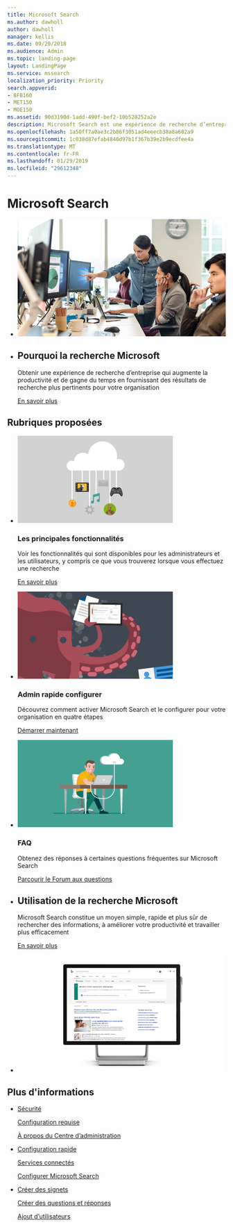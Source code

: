 ```yaml
---
title: Microsoft Search
ms.author: dawholl
author: dawholl
manager: kellis
ms.date: 09/20/2018
ms.audience: Admin
ms.topic: landing-page
layout: LandingPage
ms.service: mssearch
localization_priority: Priority
search.appverid:
- BFB160
- MET150
- MOE150
ms.assetid: 90d3190d-1add-490f-bef2-10b528252a2e
description: Microsoft Search est une expérience de recherche d’entreprise qui augmente la productivité et de gagne du temps en fournissant des résultats de recherche plus pertinents pour votre organisation
ms.openlocfilehash: 1a50ff7a0ae3c2b86f3051ad4eeecb38a8a602a9
ms.sourcegitcommit: 1c038d87efab4840d97b1f367b39e2b9ecdfee4a
ms.translationtype: MT
ms.contentlocale: fr-FR
ms.lasthandoff: 01/29/2019
ms.locfileid: "29612348"
---
```

# <a name="microsoft-search"></a>Microsoft Search

<ul class="panelContent cardsW cols cols2">
    <li>
        <div class="cardSize">
            <div class="cardPadding">
                <div class="card">
                    <div class="cardImageOuter">
                        <div class="cardImage">
                            <img src="media/a40fcb56-f0f9-4924-ae36-eb0a370665e3.png" alt="People in an office, one pointing at something on a screen." />
                        </div>
                    </div>
                    <div class="cardText">
                    </div>
                </div>
            </div>
        </div>
    </li>
    <li>
        <div class="cardSize">
            <div class="cardPadding">
                <div class="card">
                    <div class="cardText">
                        <h2>Pourquoi la recherche Microsoft</h2>
                        <p>Obtenir une expérience de recherche d’entreprise qui augmente la productivité et de gagne du temps en fournissant des résultats de recherche plus pertinents pour votre organisation</p>
                        <p><a href="why-microsoft-search.md">En savoir plus</a></p>
                    </div>
                </div>
            </div>
        </div>
    </li>
</ul>

<h2>Rubriques proposées</h2>

<ul class="panelContent cardsW">
    <li>
        <div class="cardSize">
            <div class="cardPadding">
                <div class="card">
                    <div class="cardImageOuter">
                        <div class="cardImage">
                            <img src="media/651172f9-f9b6-4fbe-89f3-8adf6450cd7f.png" alt="Features included in Microsoft Search" />
                        </div>
                    </div>
                    <div class="cardText">
                        <h3>Les principales fonctionnalités</h3>
                        <p>Voir les fonctionnalités qui sont disponibles pour les administrateurs et les utilisateurs, y compris ce que vous trouverez lorsque vous effectuez une recherche</p>
                        <p><a href="features.md">En savoir plus</a></p>
                    </div>
                </div>
            </div>
        </div>
    </li>
    <li>
        <div class="cardSize">
            <div class="cardPadding">
                <div class="card">
                    <div class="cardImageOuter">
                        <div class="cardImage">
                            <img src="media/60a078b4-166d-42f4-a3b9-91c04c9001f0.png" alt="Quick for admins to set up and configure" />
                        </div>
                    </div>
                    <div class="cardText">
                        <h3>Admin rapide configurer</h3>
                        <p>Découvrez comment activer Microsoft Search et le configurer pour votre organisation en quatre étapes</p>
                        <p><a href="quick-set-up.md">Démarrer maintenant</a></p>
                    </div>
                </div>
            </div>
        </div>
    </li>
    <li>
        <div class="cardSize">
            <div class="cardPadding">
                <div class="card">
                    <div class="cardImageOuter">
                        <div class="cardImage">
                            <img src="media/d696a83a-6322-477a-befd-4ad102b8204d.png" alt="Frequently asked questions about Microsoft Search" />
                        </div>
                    </div>
                    <div class="cardText">
                        <h3>FAQ</h3>
                        <p>Obtenez des réponses à certaines questions fréquentes sur Microsoft Search</p>
                        <p><a href="faqs.md">Parcourir le Forum aux questions</a></p>
                    </div>
                </div>
            </div>
        </div>
    </li>
</ul>

<ul class="panelContent cardsW cols cols2">
    <li>
        <div class="cardSize">
            <div class="cardPadding">
                <div class="card">
                    <div class="cardText">
                        <h2>Utilisation de la recherche Microsoft</h2>
                        <p>Microsoft Search constitue un moyen simple, rapide et plus sûr de rechercher des informations, à améliorer votre productivité et travailler plus efficacement</p>
                        <p><a href="use/about-microsoft-search.md">En savoir plus</a></p>
                    </div>
                </div>
            </div>
        </div>
    </li>
    <li>
        <div class="cardSize">
            <div class="cardPadding">
                <div class="card">
                    <div class="cardImageOuter">
                        <div class="cardImage">
                            <img src="media/c8456838-c6db-41f7-9e84-eebfd9c5b0b8.png" alt="How work results appear on Bing" />
                        </div>
                    </div>
                    <div class="cardText">
                    </div>
                </div>
            </div>
        </div>
    </li>
</ul>

<h2>Plus d'informations</h2>
<ul class="panelContent cardsW">
    <li>
        <div class="cardSize">
            <div class="cardPadding">
                <div class="card">
                    <div class="cardText">
                        <p><a href="security.md">Sécurité</a></p>
                        <p><a href="requirements.md">Configuration requise</a></p>  
                        <p><a href="about-the-admin-portal.md">À propos du Centre d’administration</a></p>
                    </div>
                </div>
            </div>
        </div>
    </li>
    <li>
        <div class="cardSize">
            <div class="cardPadding">
                <div class="card">
                    <div class="cardText">
                        <p><a href="quick-set-up.md">Configuration rapide</a></p>
                        <p><a href="connected-services.md">Services connectés</a></p>
                        <p><a href="set-up-microsoft-search.md">Configurer Microsoft Search</a></p>
                    </div>
                </div>
            </div>
        </div>
    </li>
    <li>
        <div class="cardSize">
            <div class="cardPadding">
                <div class="card">
                    <div class="cardText">
                        <p><a href="create-bookmarks.md">Créer des signets</a></p>
                        <p><a href="create-qas.md">Créer des questions et réponses</a></p>
                        <p><a href="add-users.md">Ajout d’utilisateurs</a></p>
                    </div>
                </div>
            </div>
        </div>
    </li>
</ul>  